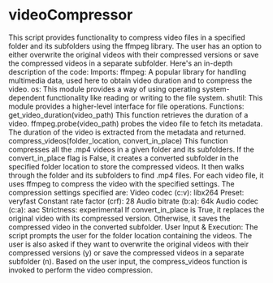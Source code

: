 # videoCompressor
 This script provides functionality to compress video files in a specified folder and its subfolders using the ffmpeg library. The user has an option to either overwrite the original videos with their compressed versions or save the compressed videos in a separate subfolder.  Here's an in-depth description of the code:  Imports:  ffmpeg: A popular library for handling multimedia data, used here to obtain video duration and to compress the video. os: This module provides a way of using operating system-dependent functionality like reading or writing to the file system. shutil: This module provides a higher-level interface for file operations. Functions:  get_video_duration(video_path)  This function retrieves the duration of a video. ffmpeg.probe(video_path) probes the video file to fetch its metadata. The duration of the video is extracted from the metadata and returned. compress_videos(folder_location, convert_in_place)  This function compresses all the .mp4 videos in a given folder and its subfolders. If the convert_in_place flag is False, it creates a converted subfolder in the specified folder location to store the compressed videos. It then walks through the folder and its subfolders to find .mp4 files. For each video file, it uses ffmpeg to compress the video with the specified settings. The compression settings specified are: Video codec (c:v): libx264 Preset: veryfast Constant rate factor (crf): 28 Audio bitrate (b:a): 64k Audio codec (c:a): aac Strictness: experimental If convert_in_place is True, it replaces the original video with its compressed version. Otherwise, it saves the compressed video in the converted subfolder. User Input & Execution:  The script prompts the user for the folder location containing the videos. The user is also asked if they want to overwrite the original videos with their compressed versions (y) or save the compressed videos in a separate subfolder (n). Based on the user input, the compress_videos function is invoked to perform the video compression.

